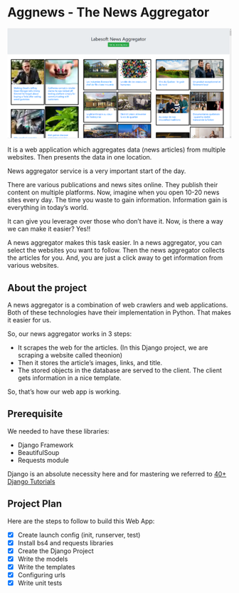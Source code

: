 # Aggnews - The News Aggregator

![img.png](img.png)

It is a web application which aggregates data (news articles) from multiple
websites. Then presents the data in one location.

News aggregator service is a very important start of the day.

There are various publications and news sites online. They publish their content
on multiple platforms. Now, imagine when you open 10-20 news sites every day.
The time you waste to gain information. Information gain is everything in
today’s world.

It can give you leverage over those who don’t have it. Now, is there a way we
can make it easier? Yes!!

A news aggregator makes this task easier. In a news aggregator, you can select
the websites you want to follow. Then the news aggregator collects the articles
for you. And, you are just a click away to get information from various
websites.

## About the project

A news aggregator is a combination of web crawlers and web applications. Both of
these technologies have their implementation in Python. That makes it easier for
us.

So, our news aggregator works in 3 steps:

- It scrapes the web for the articles. (In this Django project, we are scraping
  a website called theonion)
- Then it stores the article’s images, links, and title.
- The stored objects in the database are served to the client. The client gets
  information in a nice template.

So, that’s how our web app is working.

## Prerequisite

We needed to have these libraries:

- Django Framework
- BeautifulSoup
- Requests module

Django is an absolute necessity here and for mastering we referred
to [40+ Django Tutorials](https://data-flair.training/blogs/django-tutorials-home/)

## Project Plan

Here are the steps to follow to build this Web App:

- [x] Create launch config (init, runserver, test)
- [x] Install bs4 and requests libraries
- [x] Create the Django Project
- [x] Write the models
- [x] Write the templates
- [x] Configuring urls
- [x] Write unit tests
